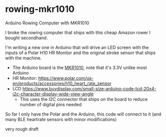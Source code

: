 # rowing-mkr1010
Arduino Rowing Computer with MKR1010

I broke the rowing computer that ships with this cheap Amazon rower I bought secondhand. 

I'm writing a new one in Arduino that will drive an LED screen with the inputs of a Polar H10 HR Monitor and the original stroke sensor that ships with the machine.

* The Arduino board is the [MKR1010](https://store.arduino.cc/usa/mkr-wifi-1010), note that it's 3.3V unlike most Arduino
* HR Monitor: https://www.polar.com/us-en/products/accessories/h10_heart_rate_sensor
* LCD https://www.buydisplay.com/small-size-arduino-code-lcd-20x4-i2c-character-display-wide-view-angle
    * This uses the I2C connector that ships on the board to reduce number of digital pins needed 

So far I only have the Polar and the Arduino, this code will connect to it (and many BLE heartrate sensors with minor modifications)

very rough draft
